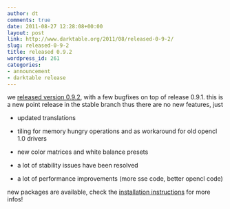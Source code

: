 ```yaml
---
author: dt
comments: true
date: 2011-08-27 12:28:08+00:00
layout: post
link: http://www.darktable.org/2011/08/released-0-9-2/
slug: released-0-9-2
title: released 0.9.2
wordpress_id: 261
categories:
- announcement
- darktable release
---
```


we [released version 0.9.2](http://sourceforge.net/projects/darktable/files/darktable/0.9/darktable-0.9.2.tar.gz/download), with a few bugfixes on top of release 0.9.1. this is a new point release in the stable branch thus there are no new features, just



	
  * updated translations

	
  * tiling for memory hungry operations and as workaround for old opencl 1.0 drivers

	
  * new color matrices and white balance presets

	
  * a lot of stability issues have been resolved

	
  * a lot of performance improvements (more sse code, better opencl code)


new packages are available, check the [installation instructions](http://www.darktable.org/install/) for more infos!
